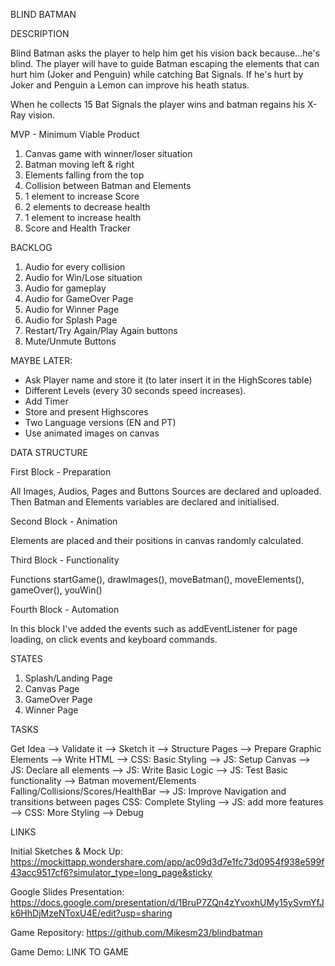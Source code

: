 BLIND BATMAN

DESCRIPTION

Blind Batman asks the player to help him get his vision back because...he's blind. The player will have to guide Batman escaping the elements that can hurt him (Joker and Penguin) while catching Bat Signals. If he's hurt by Joker and Penguin a Lemon can improve his heath status.

When he collects 15 Bat Signals the player wins and batman regains his X-Ray vision.

MVP - Minimum Viable Product

1. Canvas game with winner/loser situation
2. Batman moving left & right
3. Elements falling from the top
4. Collision between Batman and Elements
5. 1 element to increase Score
6. 2 elements to decrease health
7. 1 element to increase health
8. Score and Health Tracker

BACKLOG

1. Audio for every collision
2. Audio for Win/Lose situation
3. Audio for gameplay
4. Audio for GameOver Page
5. Audio for Winner Page
6. Audio for Splash Page
7. Restart/Try Again/Play Again buttons
8. Mute/Unmute Buttons

MAYBE LATER:

- Ask Player name and store it (to later insert it in the HighScores table)
- Different Levels (every 30 seconds speed increases).
- Add Timer
- Store and present Highscores
- Two Language versions (EN and PT)
- Use animated images on canvas

DATA STRUCTURE

First Block - Preparation

All Images, Audios, Pages and Buttons Sources are declared and uploaded. Then Batman and Elements variables are declared and initialised.

Second Block - Animation

Elements are placed and their positions in canvas randomly calculated.

Third Block - Functionality

Functions startGame(), drawImages(), moveBatman(), moveElements(), gameOver(), youWin()

Fourth Block - Automation

In this block I've added the events such as addEventListener for page loading, on click events and keyboard commands.

STATES

1. Splash/Landing Page
2. Canvas Page
3. GameOver Page
4. Winner Page

TASKS

Get Idea --> Validate it --> Sketch it --> Structure Pages --> Prepare Graphic Elements --> Write HTML --> CSS: Basic Styling --> JS: Setup Canvas --> JS: Declare all elements --> JS: Write Basic Logic --> JS: Test Basic functionality --> Batman movement/Elements Falling/Collisions/Scores/HealthBar --> JS: Improve Navigation and transitions between pages CSS: Complete Styling --> JS: add more features --> CSS: More Styling --> Debug

LINKS

Initial Sketches & Mock Up:
https://mockittapp.wondershare.com/app/ac09d3d7e1fc73d0954f938e599f43acc9517cf6?simulator_type=long_page&sticky

Google Slides Presentation:
https://docs.google.com/presentation/d/1BruP7ZQn4zYvoxhUMy15ySvmYfJk6HhDjMzeNToxU4E/edit?usp=sharing

Game Repository:
https://github.com/Mikesm23/blindbatman

Game Demo:
LINK TO GAME

